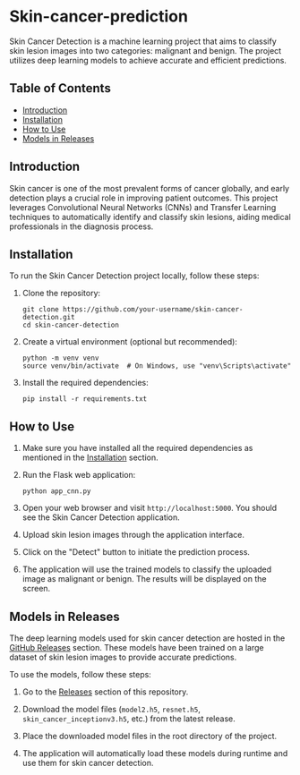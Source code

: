 # Skin-cancer-prediction

Skin Cancer Detection is a machine learning project that aims to classify skin lesion images into two categories: malignant and benign. The project utilizes deep learning models to achieve accurate and efficient predictions.

## Table of Contents
- [Introduction](#introduction)
- [Installation](#installation)
- [How to Use](#how-to-use)
- [Models in Releases](#models-in-releases)

## Introduction

Skin cancer is one of the most prevalent forms of cancer globally, and early detection plays a crucial role in improving patient outcomes. This project leverages Convolutional Neural Networks (CNNs) and Transfer Learning techniques to automatically identify and classify skin lesions, aiding medical professionals in the diagnosis process.

## Installation

To run the Skin Cancer Detection project locally, follow these steps:

1. Clone the repository:
   ```
   git clone https://github.com/your-username/skin-cancer-detection.git
   cd skin-cancer-detection
   ```

2. Create a virtual environment (optional but recommended):
   ```
   python -m venv venv
   source venv/bin/activate  # On Windows, use "venv\Scripts\activate"
   ```

3. Install the required dependencies:
   ```
   pip install -r requirements.txt
   ```

## How to Use

1. Make sure you have installed all the required dependencies as mentioned in the [Installation](#installation) section.

2. Run the Flask web application:
   ```
   python app_cnn.py
   ```

3. Open your web browser and visit `http://localhost:5000`. You should see the Skin Cancer Detection application.

4. Upload skin lesion images through the application interface.

5. Click on the "Detect" button to initiate the prediction process.

6. The application will use the trained models to classify the uploaded image as malignant or benign. The results will be displayed on the screen.

## Models in Releases

The deep learning models used for skin cancer detection are hosted in the [GitHub Releases](https://github.com/your-username/skin-cancer-detection/releases) section. These models have been trained on a large dataset of skin lesion images to provide accurate predictions.

To use the models, follow these steps:

1. Go to the [Releases](https://github.com/your-username/skin-cancer-detection/releases) section of this repository.

2. Download the model files (`model2.h5`, `resnet.h5`, `skin_cancer_inceptionv3.h5`, etc.) from the latest release.

3. Place the downloaded model files in the root directory of the project.

4. The application will automatically load these models during runtime and use them for skin cancer detection.

